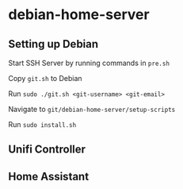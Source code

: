 # debian-home-server

## Setting up Debian

Start SSH Server by running commands in `pre.sh`

Copy `git.sh` to Debian

Run `sudo ./git.sh <git-username> <git-email>`

Navigate to `git/debian-home-server/setup-scripts`

Run `sudo install.sh`

## Unifi Controller

## Home Assistant